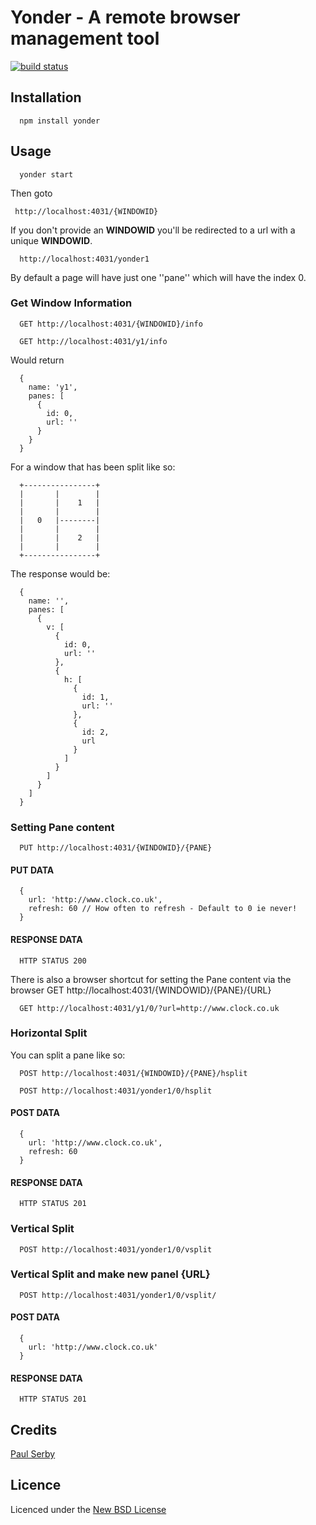 # Yonder - A remote browser management tool

[![build status](https://secure.travis-ci.org/serby/yonder.png)](http://travis-ci.org/serby/yonder)

## Installation

      npm install yonder

## Usage

      yonder start

Then goto

     http://localhost:4031/{WINDOWID}

If you don't provide an **WINDOWID** you'll be redirected to a url with a unique **WINDOWID**.

      http://localhost:4031/yonder1

By default a page will have just one ''pane'' which will have the index 0.

### Get Window Information

      GET http://localhost:4031/{WINDOWID}/info

      GET http://localhost:4031/y1/info

Would return

      {
        name: 'y1',
        panes: [
          {
            id: 0,
            url: ''
          }
        }
      }

For a window that has been split like so:

      +----------------+
      |       |        |
      |       |    1   |
      |       |        |
      |   0   |--------|
      |       |        |
      |       |    2   |
      |       |        |
      +----------------+

The response would be:

      {
        name: '',
        panes: [
          {
            v: [
              {
                id: 0,
                url: ''
              },
              {
                h: [
                  {
                    id: 1,
                    url: ''
                  },
                  {
                    id: 2,
                    url
                  }
                ]
              }
            ]
          }
        ]
      }

### Setting Pane content
      PUT http://localhost:4031/{WINDOWID}/{PANE}

#### PUT DATA
      {
        url: 'http://www.clock.co.uk',
        refresh: 60 // How often to refresh - Default to 0 ie never!
      }

#### RESPONSE DATA
      HTTP STATUS 200

There is also a browser shortcut for setting the Pane content via the browser
      GET http://localhost:4031/{WINDOWID}/{PANE}/{URL}

      GET http://localhost:4031/y1/0/?url=http://www.clock.co.uk

### Horizontal Split

You can split a pane like so:

      POST http://localhost:4031/{WINDOWID}/{PANE}/hsplit

      POST http://localhost:4031/yonder1/0/hsplit

#### POST DATA
      {
        url: 'http://www.clock.co.uk',
        refresh: 60
      }

#### RESPONSE DATA
      HTTP STATUS 201

### Vertical Split

      POST http://localhost:4031/yonder1/0/vsplit

### Vertical Split and make new panel {URL}

      POST http://localhost:4031/yonder1/0/vsplit/

#### POST DATA
      {
        url: 'http://www.clock.co.uk'
      }

#### RESPONSE DATA
      HTTP STATUS 201


## Credits
[Paul Serby](https://github.com/serby/)

## Licence
Licenced under the [New BSD License](http://opensource.org/licenses/bsd-license.php)

